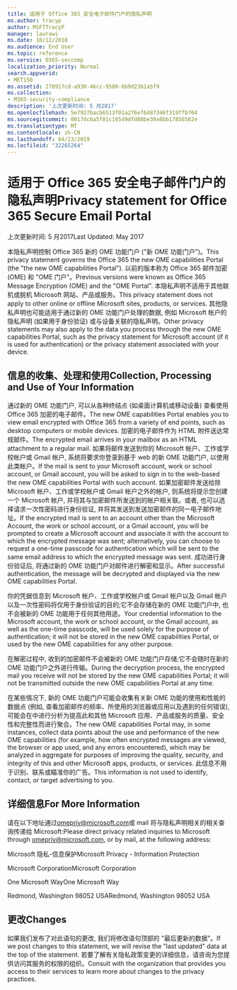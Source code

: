 ```yaml
---
title: 适用于 Office 365 安全电子邮件门户的隐私声明
ms.author: tracyp
author: MSFTTracyP
manager: laurawi
ms.date: 10/12/2018
ms.audience: End User
ms.topic: reference
ms.service: O365-seccomp
localization_priority: Normal
search.appverid:
- MET150
ms.assetid: 278917cd-a930-46cc-9580-6b9d2361a5f9
ms.collection:
- M365-security-compliance
description: '上次更新时间: 5 月2017'
ms.openlocfilehash: 5e7927bacb6513f01a276ef6487346f319ffb704
ms.sourcegitcommit: 0017dc6a5f81c165d9dfd88be39a6bb17856582e
ms.translationtype: MT
ms.contentlocale: zh-CN
ms.lasthandoff: 04/23/2019
ms.locfileid: "32265264"
---
```

# <a name="privacy-statement-for-office-365-secure-email-portal"></a><span data-ttu-id="28dcb-103">适用于 Office 365 安全电子邮件门户的隐私声明</span><span class="sxs-lookup"><span data-stu-id="28dcb-103">Privacy statement for Office 365 Secure Email Portal</span></span>

<span data-ttu-id="28dcb-104">上次更新时间: 5 月2017</span><span class="sxs-lookup"><span data-stu-id="28dcb-104">Last Updated: May 2017</span></span>
  
<span data-ttu-id="28dcb-105">本隐私声明控制 Office 365 新的 OME 功能门户 ("新 OME 功能门户")。</span><span class="sxs-lookup"><span data-stu-id="28dcb-105">This privacy statement governs the Office 365 the new OME capabilities Portal (the "the new OME capabilities Portal").</span></span> <span data-ttu-id="28dcb-106">以前的版本称为 Office 365 邮件加密 (OME) 和 "OME 门户"。</span><span class="sxs-lookup"><span data-stu-id="28dcb-106">Previous versions were known as Office 365 Message Encryption (OME) and the "OME Portal".</span></span> <span data-ttu-id="28dcb-107">本隐私声明不适用于其他联机或脱机 Microsoft 网站、产品或服务。</span><span class="sxs-lookup"><span data-stu-id="28dcb-107">This privacy statement does not apply to other online or offline Microsoft sites, products, or services.</span></span> <span data-ttu-id="28dcb-108">其他隐私声明也可能适用于通过新的 OME 功能门户处理的数据, 例如 Microsoft 帐户的隐私声明 (如果用于身份验证) 或与设备关联的隐私声明。</span><span class="sxs-lookup"><span data-stu-id="28dcb-108">Other privacy statements may also apply to the data you process through the new OME capabilities Portal, such as the privacy statement for Microsoft account (if it is used for authentication) or the privacy statement associated with your device.</span></span>
  
## <a name="collection-processing-and-use-of-your-information"></a><span data-ttu-id="28dcb-109">信息的收集、处理和使用</span><span class="sxs-lookup"><span data-stu-id="28dcb-109">Collection, Processing and Use of Your Information</span></span>

<span data-ttu-id="28dcb-110">通过新的 OME 功能门户, 可以从各种终结点 (如桌面计算机或移动设备) 查看使用 Office 365 加密的电子邮件。</span><span class="sxs-lookup"><span data-stu-id="28dcb-110">The new OME capabilities Portal enables you to view email encrypted with Office 365 from a variety of end points, such as desktop computers or mobile devices.</span></span> <span data-ttu-id="28dcb-111">加密的电子邮件作为 HTML 附件送达常规邮件。</span><span class="sxs-lookup"><span data-stu-id="28dcb-111">The encrypted email arrives in your mailbox as an HTML attachment to a regular mail.</span></span> <span data-ttu-id="28dcb-112">如果将邮件发送到你的 Microsoft 帐户、工作或学校帐户或 Gmail 帐户, 系统将要求你登录到基于 web 的新 OME 功能门户, 以使用此类帐户。</span><span class="sxs-lookup"><span data-stu-id="28dcb-112">If the mail is sent to your Microsoft account, work or school account, or Gmail account, you will be asked to sign in to the web-based the new OME capabilities Portal with such account.</span></span> <span data-ttu-id="28dcb-113">如果加密邮件发送给除 Microsoft 帐户、工作或学校帐户或 Gmail 帐户之外的帐户, 则系统将提示您创建一个 Microsoft 帐户, 并将其与加密邮件所发送到的帐户相关联。或者, 也可以选择请求一次性密码进行身份验证, 并将其发送到发送加密邮件的同一电子邮件地址。</span><span class="sxs-lookup"><span data-stu-id="28dcb-113">If the encrypted mail is sent to an account other than the Microsoft Account, the work or school account, or a Gmail account, you will be prompted to create a Microsoft account and associate it with the account to which the encrypted message was sent; alternatively, you can choose to request a one-time passcode for authentication which will be sent to the same email address to which the encrypted message was sent.</span></span> <span data-ttu-id="28dcb-114">成功进行身份验证后, 将通过新的 OME 功能门户对邮件进行解密和显示。</span><span class="sxs-lookup"><span data-stu-id="28dcb-114">After successful authentication, the message will be decrypted and displayed via the new OME capabilities Portal.</span></span>
  
<span data-ttu-id="28dcb-115">你的凭据信息到 Microsoft 帐户、工作或学校帐户或 Gmail 帐户以及 Gmail 帐户以及一次性密码将仅用于身份验证的目的;它不会存储在新的 OME 功能门户中, 也不会被新的 OME 功能用于任何其他用途。</span><span class="sxs-lookup"><span data-stu-id="28dcb-115">Your credential information to the Microsoft account, the work or school account, or the Gmail account, as well as the one-time passcode, will be used solely for the purpose of authentication; it will not be stored in the new OME capabilities Portal, or used by the new OME capabilities for any other purpose.</span></span>
  
<span data-ttu-id="28dcb-116">在解密过程中, 收到的加密邮件不会被新的 OME 功能门户存储;它不会随时在新的 OME 功能门户之外进行传输。</span><span class="sxs-lookup"><span data-stu-id="28dcb-116">During the decryption process, the encrypted mail you receive will not be stored by the new OME capabilities Portal; it will not be transmitted outside the new OME capabilities Portal at any time.</span></span>
  
<span data-ttu-id="28dcb-117">在某些情况下, 新的 OME 功能门户可能会收集有关新 OME 功能的使用和性能的数据点 (例如, 查看加密邮件的频率、所使用的浏览器或应用以及遇到的任何错误), 可能会在中进行分析为提高此和其他 Microsoft 应用、产品或服务的质量、安全性和完整性而进行聚合。</span><span class="sxs-lookup"><span data-stu-id="28dcb-117">The new OME capabilities Portal may, in some instances, collect data points about the use and performance of the new OME capabilities (for example, how often encrypted messages are viewed, the browser or app used, and any errors encountered), which may be analyzed in aggregate for purposes of improving the quality, security, and integrity of this and other Microsoft apps, products, or services.</span></span> <span data-ttu-id="28dcb-118">此信息不用于识别、联系或瞄准你的广告。</span><span class="sxs-lookup"><span data-stu-id="28dcb-118">This information is not used to identify, contact, or target advertising to you.</span></span>
  
## <a name="for-more-information"></a><span data-ttu-id="28dcb-119">详细信息</span><span class="sxs-lookup"><span data-stu-id="28dcb-119">For More Information</span></span>

<span data-ttu-id="28dcb-120">请在以下地址通过[omepriv@microsoft.com](mailto:omepriv@microsoft.com)或 mail 将与隐私声明相关的相关查询传递给 Microsoft:</span><span class="sxs-lookup"><span data-stu-id="28dcb-120">Please direct privacy related inquiries to Microsoft through [omepriv@microsoft.com](mailto:omepriv@microsoft.com), or by mail, at the following address:</span></span>
  
<span data-ttu-id="28dcb-121">Microsoft 隐私-信息保护</span><span class="sxs-lookup"><span data-stu-id="28dcb-121">Microsoft Privacy - Information Protection</span></span>
  
<span data-ttu-id="28dcb-122">Microsoft Corporation</span><span class="sxs-lookup"><span data-stu-id="28dcb-122">Microsoft Corporation</span></span>
  
<span data-ttu-id="28dcb-123">One Microsoft Way</span><span class="sxs-lookup"><span data-stu-id="28dcb-123">One Microsoft Way</span></span>
  
<span data-ttu-id="28dcb-124">Redmond, Washington 98052 USA</span><span class="sxs-lookup"><span data-stu-id="28dcb-124">Redmond, Washington 98052 USA</span></span>
  
## <a name="changes"></a><span data-ttu-id="28dcb-125">更改</span><span class="sxs-lookup"><span data-stu-id="28dcb-125">Changes</span></span>

<span data-ttu-id="28dcb-126">如果我们发布了对此语句的更改, 我们将修改语句顶部的 "最后更新的数据"。</span><span class="sxs-lookup"><span data-stu-id="28dcb-126">If we post changes to this statement, we will revise the "last updated" data at the top of the statement.</span></span> <span data-ttu-id="28dcb-127">若要了解有关隐私政策变更的详细信息，请咨询为您提供访问其服务的权限的组织。</span><span class="sxs-lookup"><span data-stu-id="28dcb-127">Consult with the organization that provides you access to their services to learn more about changes to the privacy practices.</span></span>
  

